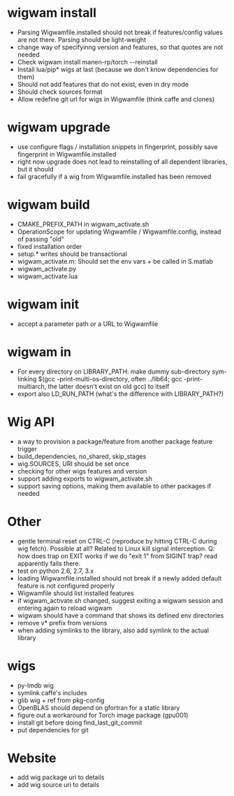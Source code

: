 # wigwam install 
 - Parsing Wigwamfile.installed should not break if features/config values are not there. Parsing should be light-weight
 - change way of specifyinng version and features, so that quotes are not needed
 - Check wigwam install manen-rp/torch --reinstall
 - Install lua/pip* wigs at last (because we don't know dependencies for them)
 - Should not add features that do not exist, even in dry mode
 - Should check sources format
 - Allow redefine git url for wigs in Wigwamfile (think caffe and clones)

# wigwam upgrade
 - use configure flags / installation snippets in fingerprint, possibly save fingerprint in Wigwamfile.installed
 - right now upgrade does not lead to reinstalling of all dependent libraries, but it should
 - fail gracefully if a wig from Wigwamfile.installed has been removed

# wigwam build
 - CMAKE_PREFIX_PATH in wigwam_activate.sh
 - OperationScope for updating Wigwamfile / Wigwamfile.config, instead of passing "old"
 - fixed installation order
 - setup.* writes should be transactional
 - wigwam_activate.m: Should set the env vars + be called in S.matlab
 - wigwam_activate.py
 - wigwam_activate.lua
 
# wigwam init
 - accept a parameter path or a URL to Wigwamfile
 
# wigwam in
- For every directory on LIBRARY_PATH: make dummy sub-directory sym-linking $(gcc -print-multi-os-directory, often ../lib64; gcc -print-multiarch, the latter doesn't exist on old gcc) to itself
- export also LD_RUN_PATH (what's the difference with LIBRARY_PATH?)

# Wig API
 - a way to provision a package/feature from another package feature trigger
 - build_dependencies, no_shared, skip_stages
 - wig.SOURCES, URI should be set once
 - checking for other wigs features and version
 - support adding exports to wigwam_activate.sh
 - support saving options, making them available to other packages if needed

# Other
 - gentle terminal reset on CTRL-C (reproduce by hitting CTRL-C during wig fetch). Possible at all? Related to Linux kill signal interception. Q: how does trap on EXIT works if we do "exit 1" from SIGINT trap? read apparently fails there.
 - test on python 2.6, 2.7, 3.x
 - loading Wigwamfile.installed should not break if a newly added default feature is not configured properly
 - Wigwamfile should list installed features
 - if wigwam_activate.sh changed, suggest exiting a wigwam session and entering again to reload wigwam
 - wigwam should have a command that shows its defined env directories
 - remove v* prefix from versions
 - when adding symlinks to the library, also add symlink to the actual library
 
# wigs
 - py-lmdb wig
 - symlink caffe's includes
 - glib wig + ref from pkg-config
 - OpenBLAS should depend on gfortran for a static library
 - figure out a workaround for Torch image package (gpu001)
 - install git before doing find_last_git_commit
 - put dependencies for git

# Website
 - add wig package uri to details
 - add wig source uri to details

